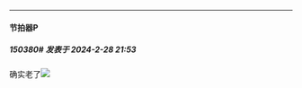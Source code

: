 ﻿
*****

####  节拍器P  
##### 150380#       发表于 2024-2-28 21:53

确实老了<img src="https://static.saraba1st.com/image/smiley/face2017/003.png" referrerpolicy="no-referrer">

